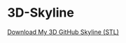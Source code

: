 ﻿# 3D-Skyline
[Download My 3D GitHub Skyline (STL)](https://github.com/kailashsatkuri-warangal/3D-Skyline/blob/main/skyline-2023.stl)

